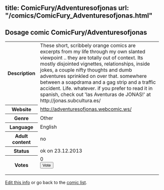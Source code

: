 title: ComicFury/Adventuresofjonas
url: "/comics/ComicFury_Adventuresofjonas.html"
---
Dosage comic ComicFury/Adventuresofjonas
-----------------------------------------

<p id="msg"></p>
<script type="text/javascript">
if (window.location.search === '?edit_info_mail=sent_ok') {
  var elem = document.getElementById("msg");
  elem.innerHTML = 'Edited information sucessfully sent for review, which is usually done daily. Thanks!';
  elem.className = 'ok';
}
</script>
<table class="comicinfo">
<tr>
<th>Description</th><td>These short, scribbely orange comics are excerpts from my life through my own slanted viewpoint .. they are totally out of context. Its mostly disjointed vignettes, relationships, inside jokes, a couple nifty thoughts and dumb adventures sprinkled on over that. somewhere between a soapdrama and a gag strip and a traffic accident. Life. whatever. if you prefer to read it in spanish, check out 'las Aventuras de JONAS!' at http://jonas.subcultura.es/</td>
</tr>
<tr>
<th>Website</th><td><a href="http://adventuresofjonas.webcomic.ws/">http://adventuresofjonas.webcomic.ws/</a></td>
</tr>
<tr>
<th>Genre</th><td>Other</td>
</tr>
<tr>
<th>Language</th><td>English</td>
</tr>
<tr>
<th>Adult content</th><td>no</td>
</tr>
<tr>
<th>Status</th><td>ok on 23.12.2013</td>
</tr>
<tr>
<th>Votes</th><td>0
<form action="http://gaecounter.appspot.com/count/" method="POST">
<input name="name" type="hidden" value="ComicFury_Adventuresofjonas"/>
<input name="uid" type="hidden" id="voteuid" value=""/>
<input type="submit" value="Vote"/>
</form>
</td>
</tr>
</table>
<script type="text/javascript">
var ua = navigator.userAgent;
document.getElementById("voteuid").value = ua.replace(/[^a-zA-Z0-9\._:]/g , "_");;
</script>

[Edit this info](ComicFury_Adventuresofjonas_edit.html) or go back to the [comic list](../comic-index.html).
